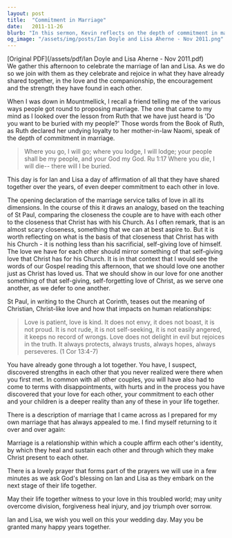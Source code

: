 ```yaml
---
layout: post
title:  "Commitment in Marriage"
date:   2011-11-26
blurb: "In this sermon, Kevin reflects on the depth of commitment in marriage, drawing parallels between the love shared by a couple and the love Christ has for his Church. He emphasizes the self-giving nature of love and its reflection in the marital bond. The sermon also explores the challenges and strengths discovered within a relationship, highlighting the importance of affirmation, healing, and making Christ present to one another."
og_image: "/assets/img/posts/Ian Doyle and Lisa Aherne - Nov 2011.png"
---
```

[Original PDF](/assets/pdf/Ian Doyle and Lisa Aherne - Nov 2011.pdf)    
We gather this afternoon to celebrate the marriage of Ian and Lisa. As we do so we join with them as they celebrate and rejoice in what they have already shared together, in the love and the companionship, the encouragement and the strength they have found in each other.

When I was down in Mountmellick, I recall a friend telling me of the various ways people got round to proposing marriage. The one that came to my mind as I looked over the lesson from Ruth that we have just heard is 'Do you want to be buried with my people?' Those words from the Book of Ruth, as Ruth declared her undying loyalty to her mother-in-law Naomi, speak of the depth of commitment in marriage.

> Where you go, I will go;
> where you lodge, I will lodge;
> your people shall be my people,
> and your God my God.
> Ru 1:17 Where you die, I will die--
> there will I be buried.

This day is for Ian and Lisa a day of affirmation of all that they have shared together over the years, of even deeper commitment to each other in love.

The opening declaration of the marriage service talks of love in all its dimensions. In the course of this it draws an analogy, based on the teaching of St Paul, comparing the closeness the couple are to have with each other to the closeness that Christ has with his Church. As I often remark, that is an almost scary closeness, something that we can at best aspire to. But it is worth reflecting on what is the basis of that closeness that Christ has with his Church - it is nothing less than his sacrificial, self-giving love of himself. The love we have for each other should mirror something of that self-giving love that Christ has for his Church. It is in that context that I would see the words of our Gospel reading this afternoon, that we should love one another just as Christ has loved us. That we should show in our love for one another something of that self-giving, self-forgetting love of Christ, as we serve one another, as we defer to one another.

St Paul, in writing to the Church at Corinth, teases out the meaning of Christian, Christ-like love and how that impacts on human relationships:

> Love is patient, love is kind. It does not envy, it does not boast, it is not proud.
> It is not rude, it is not self-seeking, it is not easily angered, it keeps no record of wrongs. Love does not delight in evil but rejoices in the truth. It always protects, always trusts, always hopes, always perseveres. (1 Cor 13:4-7)

You have already gone through a lot together. You have, I suspect, discovered strengths in each other that you never realized were there when you first met. In common with all other couples, you will have also had to come to terms with disappointments, with hurts and in the process you have discovered that your love for each other, your commitment to each other and your children is a deeper reality than any of these in your life together.

There is a description of marriage that I came across as I prepared for my own marriage that has always appealed to me. I find myself returning to it over and over again:

Marriage is a relationship within which a couple affirm each other's identity, by which they heal and sustain each other and through which they make Christ present to each other.

There is a lovely prayer that forms part of the prayers we will use in a few minutes as we ask God's blessing on Ian and Lisa as they embark on the next stage of their life together.

May their life together witness to your love in this troubled world; may unity overcome division, forgiveness heal injury, and joy triumph over sorrow.

Ian and Lisa, we wish you well on this your wedding day. May you be granted many happy years together.
